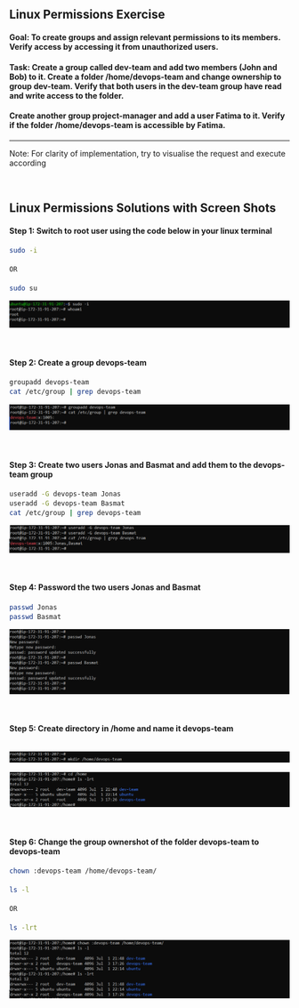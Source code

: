 ## Linux Permissions Exercise 

#### Goal: To create groups and assign relevant permissions to its members. Verify access by accessing it from unauthorized users.

#### Task: Create a group called dev-team and add two members (John and Bob) to it. Create a folder /home/devops-team and change ownership to group dev-team. Verify that both users in the dev-team group have read and write access to the folder.

#### Create another group project-manager and add a user Fatima to it. Verify if the folder /home/devops-team is accessible by Fatima.

___
<p> Note: For clarity of implementation, try to visualise the request and execute according </p>

&nbsp;

## Linux Permissions Solutions with Screen Shots

#### Step 1: Switch to root user using the code below in your linux terminal

```bash
sudo -i

OR

sudo su
```
<!-- Images -->

![.](image/img_1.png)

&nbsp;

#### Step 2: Create a group devops-team 

```bash 
groupadd devops-team 
cat /etc/group | grep devops-team
```
<!-- Images -->

![.](image/img_2.png)

&nbsp;

#### Step 3: Create two users Jonas and Basmat and add them to the devops-team group

```bash 
useradd -G devops-team Jonas
useradd -G devops-team Basmat
cat /etc/group | grep devops-team
```
<!-- Images -->

![.](image/img_3.png)

&nbsp;

#### Step 4: Password the two users Jonas and Basmat 

```bash 
passwd Jonas
passwd Basmat
```
<!-- Images -->

![.](image/img_4.png)

&nbsp;

#### Step 5: Create directory in /home and name it devops-team

```bash 


```
<!-- Images -->

![.](image/img_5.png)

![.](image/img_6.png)

&nbsp;

#### Step 6: Change the group ownershot of the folder devops-team to devops-team  

```bash 
chown :devops-team /home/devops-team/

ls -l

OR 

ls -lrt
```
<!-- Images -->

![.](image/img_7.png)

&nbsp;

